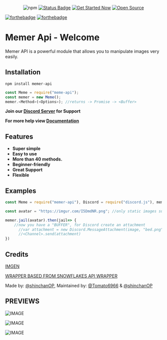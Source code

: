 <div align="center">
  <p>
    <img alt="npm" src="https://img.shields.io/npm/dt/memer-api">
  <a href="https://maintained.cc"><img src="https://maintained.cc/SDBagel/Maintained/1?" alt="Status Badge"></a>
  <a href="https://maintained.cc"><img src="https://maintained.cc/SDBagel/Maintained/2?" alt="Get Started Now"></a>
  <a href=""><img src="https://badges.frapsoft.com/os/v1/open-source.svg?v=103" alt="Open Source"></a>
  
  </p>
</div>


[![forthebadge](https://forthebadge.com/images/badges/built-with-love.svg)](https://forthebadge.com)
[![forthebadge](https://forthebadge.com/images/badges/made-with-javascript.svg)](https://forthebadge.com)


# Memer Api - Welcome

Memer API is a powerful module that allows you to manipulate images very easily.

## **Installation** 
```
npm install memer-api
```
```js
const Meme = require("meme-api");
const memer = new Meme();
memer.<Method>(<Options>); //returns -> Promise -> <Buffer>
```

**Join our [Discord Server](https://discord.gg/emD44ZJaSA) for Support**


**For more help view [Documentation ](https://memer-api.js.org)**


## **Features**

* **Super simple**
* **Easy to use** 
* **More than 40 methods.**
* **Beginner-friendly** 
* **Great Support**
* **Flexible**


## Examples

```js
const Meme = require("memer-api"), Discord = require("discord.js"), memer = new Meme();

const avatar = "https://imgur.com/I5DmdNR.png"; //only static images supported / works! no gifs / videos

memer.jail(avatar).then(jail=> {
    //now you have a "BUFFER", for Discord create an attachment
      //var attachment = new Discord.MessageAttachment(image, "bed.png");
      //<Channel>.send(attachment)
})
```

## Credits
[IMGEN](https://github.com/DankMemer/imgen)

[WRAPPER BASED FROM SNOWFLAKES API WRAPPER](https://github.com/DevSnowflake/dankmemer.js#readme)

Made by: [@shinchanOP](https://github.com/shinchanOP), 
Maintained by: [@Tomato6966](https://github.com/Tomato6966) & [@shinchanOP](https://github.com/shinchanOP)

## PREVIEWS

![IMAGE](https://cdn.discordapp.com/attachments/813806041543344218/830053370122862652/example-meme-api.png)

![IMAGE](https://cdn.discordapp.com/attachments/813806041543344218/830053341252943872/facts-1.png)

![IMAGE](https://cdn.discordapp.com/attachments/813806041543344218/830053386946609162/facts-2.png)


